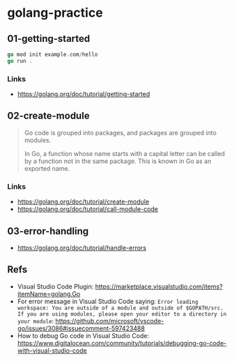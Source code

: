 # golang-practice

## 01-getting-started

```go
go mod init example.com/hello
go run .
```

### Links

- https://golang.org/doc/tutorial/getting-started

## 02-create-module

> Go code is grouped into packages, and packages are grouped into modules.
>
> In Go, a function whose name starts with a capital letter can be called by a function not in the same package. This is known in Go as an exported name.

### Links

- https://golang.org/doc/tutorial/create-module
- https://golang.org/doc/tutorial/call-module-code

## 03-error-handling

- https://golang.org/doc/tutorial/handle-errors

## Refs

- Visual Studio Code Plugin: https://marketplace.visualstudio.com/items?itemName=golang.Go
- For error message in Visual Studio Code saying: `Error loading workspace: You are outside of a module and outside of $GOPATH/src. If you are using modules, please open your editor to a directory in your module`: https://github.com/microsoft/vscode-go/issues/3086#issuecomment-597423488
- How to debug Go code in Visual Studio Code: https://www.digitalocean.com/community/tutorials/debugging-go-code-with-visual-studio-code